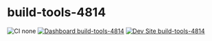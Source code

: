 # build-tools-4814

![CI none](https://img.shields.io/badge/ci-none-orange.svg)
[![Dashboard build-tools-4814](https://img.shields.io/badge/dashboard-build_tools_4814-yellow.svg)](https://dashboard.pantheon.io/sites/39c6f80f-f1ef-43fd-95a3-6a9a848eb02d#dev/code)
[![Dev Site build-tools-4814](https://img.shields.io/badge/site-build_tools_4814-blue.svg)](http://dev-build-tools-4814.pantheonsite.io/)